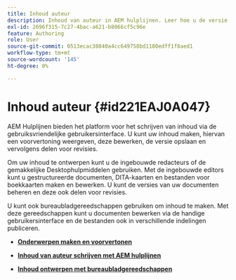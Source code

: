 ```yaml
---
title: Inhoud auteur
description: Inhoud van auteur in AEM hulplijnen. Leer hoe u de versie van uw document maakt, voorvertoont, bewerkt, opslaat en voor revisies deelt.
exl-id: 2696f315-7c27-4bac-a621-b8066cf5c96e
feature: Authoring
role: User
source-git-commit: 0513ecac38840a4cc649758bd1180edff1f8aed1
workflow-type: tm+mt
source-wordcount: '145'
ht-degree: 0%

---
```


# Inhoud auteur {#id221EAJ0A047}

AEM Hulplijnen bieden het platform voor het schrijven van inhoud via de gebruiksvriendelijke gebruikersinterface. U kunt uw inhoud maken, hiervan een voorvertoning weergeven, deze bewerken, de versie opslaan en vervolgens delen voor revisies.

Om uw inhoud te ontwerpen kunt u de ingebouwde redacteurs of de gemakkelijke Desktophulpmiddelen gebruiken. Met de ingebouwde editors kunt u gestructureerde documenten, DITA-kaarten en bestanden voor boekkaarten maken en bewerken. U kunt de versies van uw documenten beheren en deze ook delen voor revisies.

U kunt ook bureaubladgereedschappen gebruiken om inhoud te maken. Met deze gereedschappen kunt u documenten bewerken via de handige gebruikersinterface en de bestanden ook in verschillende indelingen publiceren.

- **[Onderwerpen maken en voorvertonen](create-preview-topics.md)**

- **[Inhoud van auteur schrijven met AEM hulplijnen](authoring-content-xml-doc.md)**

- **[Inhoud ontwerpen met bureaubladgereedschappen](author-desktop-tools.md)**

